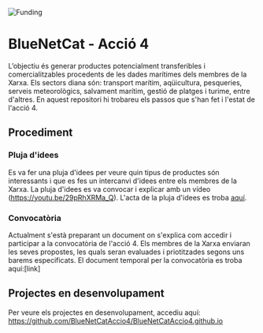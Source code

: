 ![Funding](https://github.com/BlueNetCatAccio4/BlueNetCatAccio4.github.io/blob/main/img/funding.png)
# BlueNetCat - Acció 4
L’objectiu és generar productes potencialment transferibles i comercialitzables procedents de les dades marítimes dels membres de la Xarxa. Els sectors diana són: transport marítim, aqüicultura, pesqueries, serveis meteorològics, salvament marítim, gestió de platges i turime, entre d'altres. En aquest repositori hi trobareu els passos que s'han fet i l'estat de l'acció 4.

## Procediment
### Pluja d'idees
Es va fer una pluja d'idees per veure quin tipus de productes són interessants i que es fes un intercanvi d'idees entre els membres de la Xarxa. La pluja d'idees es va convocar i explicar amb un vídeo (https://youtu.be/29pRhXRMa_Q). L'acta de la pluja d'idees es troba [aquí](/documents/plujadidees_report.md).

### Convocatòria
Actualment s'està preparant un document on s'explica com accedir i participar a la convocatòria de l'acció 4. Els membres de la Xarxa enviaran les seves propostes, les quals seran evaluades i priotitzades segons uns barems especificats. El document temporal per la convocatòria es troba aquí:[link]

## Projectes en desenvolupament
Per veure els projectes en desenvolupament, accediu aquí: https://github.com/BlueNetCatAccio4/BlueNetCatAccio4.github.io
